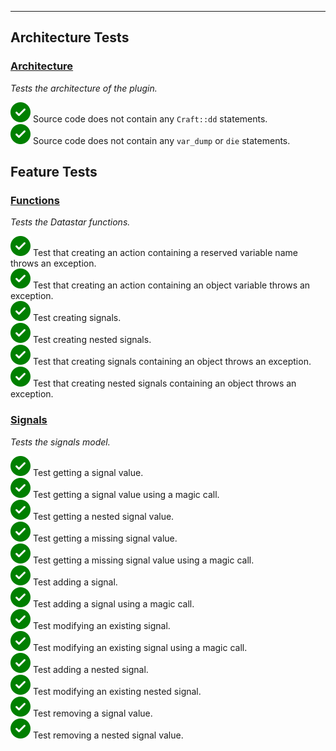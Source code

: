 ---

## Architecture Tests

### [Architecture](tests/Architecture/ArchitectureTest.php)

_Tests the architecture of the plugin._

![Pass](https://raw.githubusercontent.com/putyourlightson/craft-generate-test-spec/main/icons/pass.svg) Source code does not contain any `Craft::dd` statements.  
![Pass](https://raw.githubusercontent.com/putyourlightson/craft-generate-test-spec/main/icons/pass.svg) Source code does not contain any `var_dump` or `die` statements.  

## Feature Tests

### [Functions](tests/Feature/FunctionsTest.php)

_Tests the Datastar functions._

![Pass](https://raw.githubusercontent.com/putyourlightson/craft-generate-test-spec/main/icons/pass.svg) Test that creating an action containing a reserved variable name throws an exception.  
![Pass](https://raw.githubusercontent.com/putyourlightson/craft-generate-test-spec/main/icons/pass.svg) Test that creating an action containing an object variable throws an exception.  
![Pass](https://raw.githubusercontent.com/putyourlightson/craft-generate-test-spec/main/icons/pass.svg) Test creating signals.  
![Pass](https://raw.githubusercontent.com/putyourlightson/craft-generate-test-spec/main/icons/pass.svg) Test creating nested signals.  
![Pass](https://raw.githubusercontent.com/putyourlightson/craft-generate-test-spec/main/icons/pass.svg) Test that creating signals containing an object throws an exception.  
![Pass](https://raw.githubusercontent.com/putyourlightson/craft-generate-test-spec/main/icons/pass.svg) Test that creating nested signals containing an object throws an exception.  

### [Signals](tests/Feature/SignalsTest.php)

_Tests the signals model._

![Pass](https://raw.githubusercontent.com/putyourlightson/craft-generate-test-spec/main/icons/pass.svg) Test getting a signal value.  
![Pass](https://raw.githubusercontent.com/putyourlightson/craft-generate-test-spec/main/icons/pass.svg) Test getting a signal value using a magic call.  
![Pass](https://raw.githubusercontent.com/putyourlightson/craft-generate-test-spec/main/icons/pass.svg) Test getting a nested signal value.  
![Pass](https://raw.githubusercontent.com/putyourlightson/craft-generate-test-spec/main/icons/pass.svg) Test getting a missing signal value.  
![Pass](https://raw.githubusercontent.com/putyourlightson/craft-generate-test-spec/main/icons/pass.svg) Test getting a missing signal value using a magic call.  
![Pass](https://raw.githubusercontent.com/putyourlightson/craft-generate-test-spec/main/icons/pass.svg) Test adding a signal.  
![Pass](https://raw.githubusercontent.com/putyourlightson/craft-generate-test-spec/main/icons/pass.svg) Test adding a signal using a magic call.  
![Pass](https://raw.githubusercontent.com/putyourlightson/craft-generate-test-spec/main/icons/pass.svg) Test modifying an existing signal.  
![Pass](https://raw.githubusercontent.com/putyourlightson/craft-generate-test-spec/main/icons/pass.svg) Test modifying an existing signal using a magic call.  
![Pass](https://raw.githubusercontent.com/putyourlightson/craft-generate-test-spec/main/icons/pass.svg) Test adding a nested signal.  
![Pass](https://raw.githubusercontent.com/putyourlightson/craft-generate-test-spec/main/icons/pass.svg) Test modifying an existing nested signal.  
![Pass](https://raw.githubusercontent.com/putyourlightson/craft-generate-test-spec/main/icons/pass.svg) Test removing a signal value.  
![Pass](https://raw.githubusercontent.com/putyourlightson/craft-generate-test-spec/main/icons/pass.svg) Test removing a nested signal value.  

